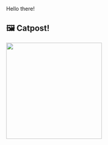 Hello there!



## 🖼️ Catpost!

<sub>
    <img src="https://cdn2.thecatapi.com/images/MTY4OTM4MA.jpg" height="256">
</sub>

